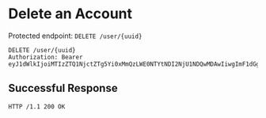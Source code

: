 # Delete an Account

Protected endpoint: `DELETE /user/{uuid}`

```http
DELETE /user/{uuid}
Authorization: Bearer eyJ1dWlkIjoiMTIzZTQ1NjctZTg5Yi0xMmQzLWE0NTYtNDI2NjU1NDQwMDAwIiwgImF1dGgtdG9rZW4iOiJiYXNlNjQtZW5jb2RlZCJ9
```

## Successful Response

```http
HTTP /1.1 200 OK
```
